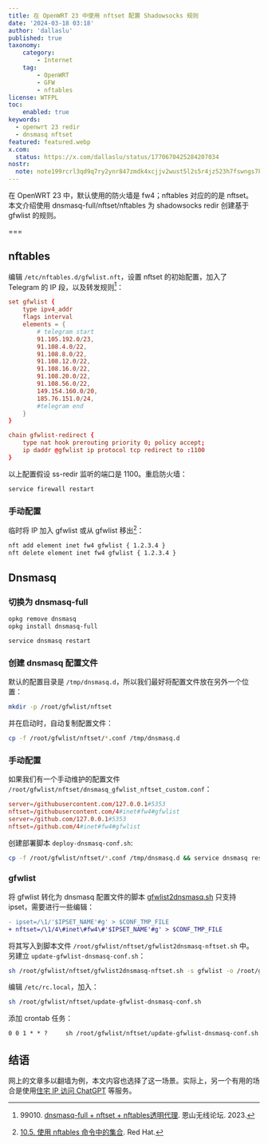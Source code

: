 ```yaml
---
title: 在 OpenWRT 23 中使用 nftset 配置 Shadowsocks 规则
date: '2024-03-18 03:18'
author: 'dallaslu'
published: true
taxonomy:
    category:
        - Internet
    tag:
        - OpenWRT
        - GFW
        - nftables
license: WTFPL
toc:
    enabled: true
keywords:
  - openwrt 23 redir
  - dnsmasq nftset
featured: featured.webp
x.com:
  status: https://x.com/dallaslu/status/1770670425284207034
nostr:
  note: note199rcrl3qd9q7ry2ynr847zmdk4xcjjv2wust5l2s5r4jz523h7fswngs7k
---
```


在 OpenWRT 23 中，默认使用的防火墙是 fw4；nftables 对应的的是 nftset。本文介绍使用 dnsmasq-full/nftset/nftables 为 shadowsocks redir 创建基于 gfwlist 的规则。

===

## nftables

编辑 `/etc/nftables.d/gfwlist.nft`，设置 nftset 的初始配置，加入了 Telegram 的 IP 段，以及转发规则[^99010-nftables]：

```conf
set gfwlist {
	type ipv4_addr
	flags interval
	elements = {
		# telegram start
		91.105.192.0/23,
		91.108.4.0/22,
		91.108.8.0/22,
		91.108.12.0/22,
		91.108.16.0/22,
		91.108.20.0/22,
		91.108.56.0/22,
		149.154.160.0/20,
		185.76.151.0/24,
		#telegram end
	}
}

chain gfwlist-redirect {
	type nat hook prerouting priority 0; policy accept;
	ip daddr @gfwlist ip protocol tcp redirect to :1100
}
```

以上配置假设 ss-redir 监听的端口是 1100。重启防火墙：

```bash
service firewall restart
```

### 手动配置

临时将 IP 加入 gfwlist 或从 gfwlist 移出[^nftables]：

```bash
nft add element inet fw4 gfwlist { 1.2.3.4 }
nft delete element inet fw4 gfwlist { 1.2.3.4 }
```

## Dnsmasq

### 切换为  dnsmasq-full

```bash
opkg remove dnsmasq
opkg install dnsmasq-full

service dnsmasq restart
```

### 创建 dnsmasq 配置文件

默认的配置目录是 `/tmp/dnsmasq.d`，所以我们最好将配置文件放在另外一个位置：

```bash
mkdir -p /root/gfwlist/nftset
```

并在启动时，自动复制配置文件：

```bash
cp -f /root/gfwlist/nftset/*.conf /tmp/dnsmasq.d
```

### 手动配置

如果我们有一个手动维护的配置文件 `/root/gfwlist/nftset/dnsmasq_gfwlist_nftset_custom.conf`：

```conf
server=/githubusercontent.com/127.0.0.1#5353
nftset=/githubusercontent.com/4#inet#fw4#gfwlist
server=/github.com/127.0.0.1#5353
nftset=/github.com/4#inet#fw4#gfwlist
```

创建部署脚本 `deploy-dnsmasq-conf.sh`:

```bash
cp -f /root/gfwlist/nftset/*.conf /tmp/dnsmasq.d && service dnsmasq restart
```

### gfwlist

将 gfwlist 转化为 dnsmasq 配置文件的脚本 [gfwlist2dnsmasq.sh](https://github.com/cokebar/gfwlist2dnsmasq) 只支持 ipset，需要进行一些编辑：

```diff showLineNumbers=287
- ipset=/\1/'$IPSET_NAME'#g' > $CONF_TMP_FILE
+ nftset=/\1/4\#inet\#fw4\#'$IPSET_NAME'#g' > $CONF_TMP_FILE
```

将其写入到脚本文件 `/root/gfwlist/nftset/gfwlist2dnsmasq-nftset.sh` 中。另建立 `update-gfwlist-dnsmasq-conf.sh`：

```bash
sh /root/gfwlist/nftset/gfwlist2dnsmasq-nftset.sh -s gfwlist -o /root/gfwlist/nftset/dnsmasq_gfwlist_nftset.conf && /root/gfwlist/nftset/deploy-dnsmasq-conf.sh
```

编辑 `/etc/rc.local`，加入：

```bash
sh /root/gfwlist/nftset/update-gfwlist-dnsmasq-conf.sh
```

添加 crontab 任务：

```crontab
0 0 1 * * ?     sh /root/gfwlist/nftset/update-gfwlist-dnsmasq-conf.sh
```

## 结语

网上的文章多以翻墙为例，本文内容也选择了这一场景。实际上，另一个有用的场合是使用[住宅 IP 访问 ChatGPT](/iproyal-usa-static-residential-proxies/) 等服务。

[^99010-nftables]: 99010\. [dnsmasq-full + nftset + nftables透明代理](https://www.right.com.cn/FORUM/thread-8313005-1-1.html). 恩山无线论坛. 2023.
[^nftables]: [10.5. 使用 nftables 命令中的集合](https://access.redhat.com/documentation/zh-cn/red_hat_enterprise_linux/8/html/securing_networks/using-sets-in-nftables-commands_getting-started-with-nftables). Red Hat.